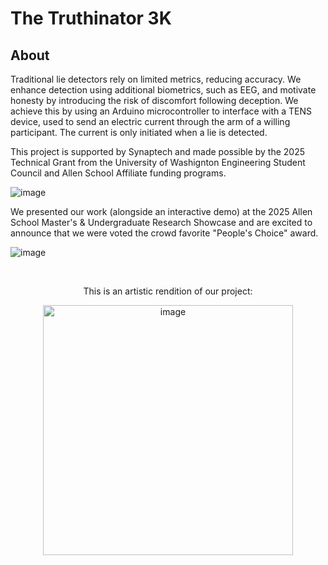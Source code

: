 # The Truthinator 3K
## About
Traditional lie detectors rely on limited metrics, reducing accuracy. We enhance detection using additional biometrics, such as EEG, and motivate honesty by introducing the risk of discomfort following deception. We achieve this by using an Arduino microcontroller to interface with a TENS device, used to send an electric current through the arm of a willing participant. The current is only initiated when a lie is detected.

This project is supported by Synaptech and made possible by the 2025 Technical Grant from the University of Washignton Engineering Student Council and Allen School Affiliate funding programs.

![image](https://github.com/user-attachments/assets/706ff122-45c0-414e-82dd-d2d44ccd3474)

We presented our work (alongside an interactive demo) at the 2025 Allen School Master's & Undergraduate Research Showcase and are excited to announce that we were voted the crowd favorite "People's Choice" award.

![image](https://github.com/user-attachments/assets/939c1c77-f72b-44eb-858e-2df5e97ec6ba)


<br/>


<div align="center">

<p>This is an artistic rendition of our project:</p>

<img src="https://github.com/user-attachments/assets/1994daf0-2878-4a41-8b9f-2a18a2aa4715" alt="image" width="400" />

</div>
